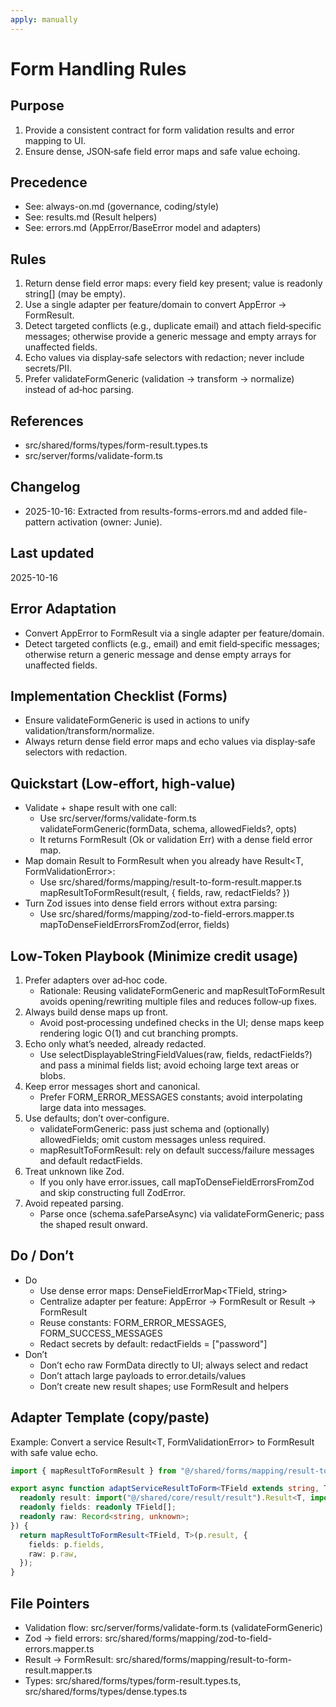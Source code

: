 ```yaml
---
apply: manually
---
```


# Form Handling Rules

## Purpose

1. Provide a consistent contract for form validation results and error mapping to UI.
2. Ensure dense, JSON‑safe field error maps and safe value echoing.

## Precedence

- See: always-on.md (governance, coding/style)
- See: results.md (Result helpers)
- See: errors.md (AppError/BaseError model and adapters)

## Rules

1. Return dense field error maps: every field key present; value is readonly string[] (may be empty).
2. Use a single adapter per feature/domain to convert AppError → FormResult.
3. Detect targeted conflicts (e.g., duplicate email) and attach field‑specific messages; otherwise provide a generic message and empty arrays for unaffected fields.
4. Echo values via display‑safe selectors with redaction; never include secrets/PII.
5. Prefer validateFormGeneric (validation → transform → normalize) instead of ad‑hoc parsing.

## References

- src/shared/forms/types/form-result.types.ts
- src/server/forms/validate-form.ts

## Changelog

- 2025-10-16: Extracted from results-forms-errors.md and added file-pattern activation (owner: Junie).

## Last updated

2025-10-16


## Error Adaptation

- Convert AppError to FormResult via a single adapter per feature/domain.
- Detect targeted conflicts (e.g., email) and emit field‑specific messages; otherwise return a generic message and dense empty arrays for unaffected fields.

## Implementation Checklist (Forms)

- Ensure validateFormGeneric is used in actions to unify validation/transform/normalize.
- Always return dense field error maps and echo values via display‑safe selectors with redaction.


## Quickstart (Low-effort, high‑value)

- Validate + shape result with one call:
  - Use src/server/forms/validate-form.ts validateFormGeneric(formData, schema, allowedFields?, opts)
  - It returns FormResult (Ok or validation Err) with a dense field error map.
- Map domain Result to FormResult when you already have Result<T, FormValidationError>:
  - Use src/shared/forms/mapping/result-to-form-result.mapper.ts mapResultToFormResult(result, { fields, raw, redactFields? })
- Turn Zod issues into dense field errors without extra parsing:
  - Use src/shared/forms/mapping/zod-to-field-errors.mapper.ts mapToDenseFieldErrorsFromZod(error, fields)

## Low‑Token Playbook (Minimize credit usage)

1. Prefer adapters over ad‑hoc code.
   - Rationale: Reusing validateFormGeneric and mapResultToFormResult avoids opening/rewriting multiple files and reduces follow‑up fixes.
2. Always build dense maps up front.
   - Avoid post‑processing undefined checks in the UI; dense maps keep rendering logic O(1) and cut branching prompts.
3. Echo only what’s needed, already redacted.
   - Use selectDisplayableStringFieldValues(raw, fields, redactFields?) and pass a minimal fields list; avoid echoing large text areas or blobs.
4. Keep error messages short and canonical.
   - Prefer FORM_ERROR_MESSAGES constants; avoid interpolating large data into messages.
5. Use defaults; don’t over‑configure.
   - validateFormGeneric: pass just schema and (optionally) allowedFields; omit custom messages unless required.
   - mapResultToFormResult: rely on default success/failure messages and default redactFields.
6. Treat unknown like Zod.
   - If you only have error.issues, call mapToDenseFieldErrorsFromZod and skip constructing full ZodError.
7. Avoid repeated parsing.
   - Parse once (schema.safeParseAsync) via validateFormGeneric; pass the shaped result onward.

## Do / Don’t

- Do
  - Use dense error maps: DenseFieldErrorMap<TField, string>
  - Centralize adapter per feature: AppError → FormResult or Result → FormResult
  - Reuse constants: FORM_ERROR_MESSAGES, FORM_SUCCESS_MESSAGES
  - Redact secrets by default: redactFields = ["password"]
- Don’t
  - Don’t echo raw FormData directly to UI; always select and redact
  - Don’t attach large payloads to error.details/values
  - Don’t create new result shapes; use FormResult and helpers

## Adapter Template (copy/paste)

Example: Convert a service Result<T, FormValidationError<TField>> to FormResult with safe value echo.

```ts
import { mapResultToFormResult } from "@/shared/forms/mapping/result-to-form-result.mapper";

export async function adaptServiceResultToForm<TField extends string, T>(p: {
  readonly result: import("@/shared/core/result/result").Result<T, import("@/shared/forms/types/form-result.types").FormValidationError<TField>>;
  readonly fields: readonly TField[];
  readonly raw: Record<string, unknown>;
}) {
  return mapResultToFormResult<TField, T>(p.result, {
    fields: p.fields,
    raw: p.raw,
  });
}
```

## File Pointers

- Validation flow: src/server/forms/validate-form.ts (validateFormGeneric)
- Zod → field errors: src/shared/forms/mapping/zod-to-field-errors.mapper.ts
- Result → FormResult: src/shared/forms/mapping/result-to-form-result.mapper.ts
- Types: src/shared/forms/types/form-result.types.ts, src/shared/forms/types/dense.types.ts
